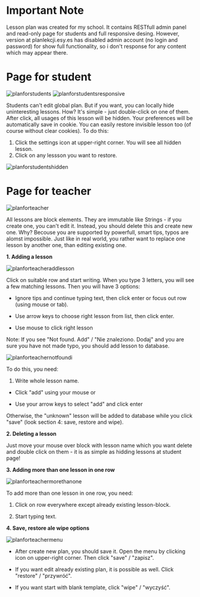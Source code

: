 # Important Note

Lesson plan was created for my school. It contains RESTfull admin panel and read-only page for students and full responsive desing.
However, version at planlekcji.esy.es has disabled admin account (no login and password) for show full functionality, so i don't response for any content which may appear there.

# Page for student

![planforstudents](https://cloud.githubusercontent.com/assets/9084222/16149284/05a10674-3490-11e6-97bc-67db4b394fb1.png)
![planforstudentsresponsive](https://cloud.githubusercontent.com/assets/9084222/16162107/94b69d4c-34d1-11e6-9fb8-9318074a4864.png)

Students can't edit global plan. But if you want, you can locally hide uninteresting lessons. How?
It's simple - just double-click on one of them. 
After click, all usages of this lesson will be hidden.
Your preferences will be automatically save in cookie.
You can easily restore invisible lesson too (of course without clear cookies). To do this:
1. Click the settings icon at upper-right corner. You will see all hidden lesson. 
2. Click on any lessson you want to restore.

![planforstudentshidden](https://cloud.githubusercontent.com/assets/9084222/16149668/b0a0d78c-3492-11e6-8f06-d0b84a3dd9db.png)

# Page for teacher

![planforteacher](https://cloud.githubusercontent.com/assets/9084222/16149752/1f1a9572-3493-11e6-9765-519c50c27709.png)

All lessons are block elements. They are immutable like Strings - if you create one, you can't edit it. Instead, you should delete this and create new one. Why? Becouse you are supported by powerfull, smart tips, typos are alomst impossible. Just like in real world, you rather want to replace one lesson by another one, than editing existing one. 


<b> 1. Adding a lesson </b>

![planforteacheraddlesson](https://cloud.githubusercontent.com/assets/9084222/16162110/97d7486e-34d1-11e6-9ddc-b320194d28cb.png)

Click on suitable row and start writing. When you type 3 letters, you will see a few matching lessons. Then you will have 3 options:

- Ignore tips and continue typing text, then click enter or focus out row (using mouse or tab).

- Use arrow keys to choose right lesson from list, then click enter.

- Use mouse to click right lesson


Note: If you  see "Not found. Add" / "Nie znaleziono. Dodaj" and you are sure you have not made typo, you should add lesson to database.

![planforteachernotfound](https://cloud.githubusercontent.com/assets/9084222/16162115/9e5c3f64-34d1-11e6-8e42-e4a0b2e9a727.png)i

To do this, you need:

1. Write whole lesson name.

- Click "add" using your mouse or

- Use your arrow keys to select "add" and click enter
 
Otherwise, the "unknown" lesson will be added to database while you click "save" (look section 4: save, restore and wipe).

<b> 2. Deleting a lesson </b>

Just move your mouse over block with lesson name which you want delete and double click on them - it is as simple as hidding lessons at student page!

<b> 3. Adding more than one lesson in one row </b>

![planforteachermorethanone](https://cloud.githubusercontent.com/assets/9084222/16162114/9c48e70e-34d1-11e6-8a6c-f10de3c10cb7.png)

To add more than one lesson in one row, you need:

1. Click on row everywhere except already existing lesson-block.

2. Start typing text.

<b> 4. Save, restore ale wipe options </b>

![planforteachermenu](https://cloud.githubusercontent.com/assets/9084222/16162111/9a1e5806-34d1-11e6-82ad-af6cf62beae9.png)

- After create new plan, you should save it. Open the menu by clicking icon on upper-right corner. Then click "save" / "zapisz".

- If you want edit already existing plan, it is possible as well. Click "restore" / "przywróć".

- If you want start with blank template, click "wipe" / "wyczyść".
